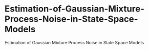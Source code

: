 # Estimation-of-Gaussian-Mixture-Process-Noise-in-State-Space-Models
Estimation of Gaussian Mixture Process Noise in State Space Models
